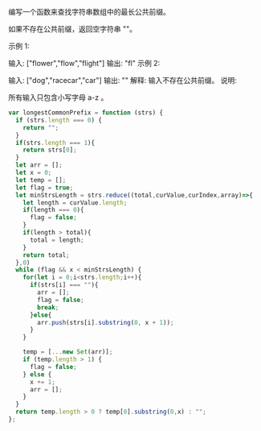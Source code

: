 编写一个函数来查找字符串数组中的最长公共前缀。

如果不存在公共前缀，返回空字符串 ""。

示例 1:

输入: ["flower","flow","flight"]
输出: "fl"
示例 2:

输入: ["dog","racecar","car"]
输出: ""
解释: 输入不存在公共前缀。
说明:

所有输入只包含小写字母 a-z 。

```javascript
var longestCommonPrefix = function (strs) {
  if (strs.length === 0) {
    return "";
  }
  if(strs.length === 1){
    return strs[0];
  }
  let arr = [];
  let x = 0;
  let temp = [];
  let flag = true;
  let minStrsLength = strs.reduce((total,curValue,curIndex,array)=>{
    let length = curValue.length;
    if(length === 0){
      flag = false; 
    }
    if(length > total){
      total = length;
    }
    return total;
  },0)
  while (flag && x < minStrsLength) {
    for(let i = 0;i<strs.length;i++){
      if(strs[i] === ""){
        arr = [];
        flag = false;
        break;
      }else{
        arr.push(strs[i].substring(0, x + 1));
      }
    }

    temp = [...new Set(arr)];
    if (temp.length > 1) {
      flag = false;
    } else {
      x += 1;
      arr = [];
    }
  }
  return temp.length > 0 ? temp[0].substring(0,x) : "";
};
```